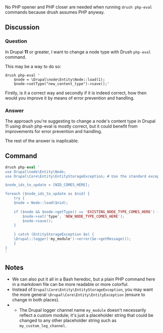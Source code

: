 No PHP opener and PHP closer are needed when running `drush php-eval` commands because drush assumes PHP anyway.

## Discussion

### Question

In Drupal **11** or greater, I want to change a node type with Drush `php-eval` command.

This may be a way to do so:

```
drush php-eval '
    $node = \Drupal\node\Entity\Node::load(1);
    $node->setType("new_content_type")->save();'
```

Firstly, is it a correct way and secondly if it is indeed correct, how then would you improve it by means of error prevention and handling.

### Answer

The approach you're suggesting to change a node's content type in Drupal 11 using drush php-eval is mostly correct, but it could benefit from improvements for error prevention and handling.

The rest of the answer is inaplicable.

## Command

```php
drush php-eval '
use Drupal\node\Entity\Node;
use Drupal\Core\Entity\EntityStorageException; # Use the standard exception handler;

$node_ids_to_update = [NID_COMES_HERE];

foreach ($node_ids_to_update as $nid) {
    try {
    $node = Node::load($nid);
    
    if ($node && $node->getType() == 'EXISTING_NODE_TYPE_COMES_HERE') {
        $node->set('type', 'NEW_NODE_TYPE_COMES_HERE');
        $node->save();
    }
    
    } catch (EntityStorageException $e) {
    \Drupal::logger('my_module')->error($e->getMessage());
    }
}
'
```

## Notes

* We can also put it all in a Bash heredoc, but a plain PHP command here in a markdown file can be more readable or more colorful.
* Instead of `Drupal\Core\Entity\EntityStorageException`, you may want the more general `\Drupal\Core\Entity\EntityException` (ensure to change in both places).
* * The Drupal logger channel name `my_module` doesn't necessarily reflect a custom module; it's just a placeholder string that could be changed to any other placeholder string such as `my_custom_log_channel`.
